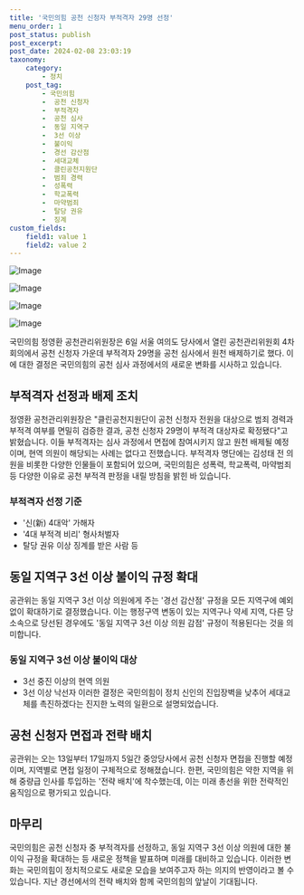 ```yaml
---
title: '국민의힘 공천 신청자 부적격자 29명 선정'
menu_order: 1
post_status: publish
post_excerpt: 
post_date: 2024-02-08 23:03:19
taxonomy:
    category:
        - 정치
    post_tag:
        - 국민의힘
        -  공천 신청자
        -  부적격자
        -  공천 심사
        -  동일 지역구
        -  3선 이상
        -  불이익
        -  경선 감산점
        -  세대교체
        -  클린공천지원단
        -  범죄 경력
        -  성폭력
        -  학교폭력
        -  마약범죄
        -  탈당 권유
        -  징계
custom_fields:
    field1: value 1
    field2: value 2
---
```


![Image](https://imgnews.pstatic.net/image/087/2024/02/06/0001024754_001_20240206184501174.jpg?type=w647)

![Image](https://imgnews.pstatic.net/image/087/2024/02/06/0001024754_002_20240206184501213.jpg?type=w647)

![Image](https://imgnews.pstatic.net/image/087/2024/02/06/0001024754_003_20240206184501248.jpg?type=w647)

![Image](https://imgnews.pstatic.net/image/087/2024/02/06/0001024754_004_20240206184501291.jpg?type=w647)

국민의힘 정영환 공천관리위원장은 6일 서울 여의도 당사에서 열린 공천관리위원회 4차 회의에서 공천 신청자 가운데 부적격자 29명을 공천 심사에서 원천 배제하기로 했다. 이에 대한 결정은 국민의힘의 공천 심사 과정에서의 새로운 변화를 시사하고 있습니다.
## 부적격자 선정과 배제 조치
정영환 공천관리위원장은 "클린공천지원단이 공천 신청자 전원을 대상으로 범죄 경력과 부적격 여부를 면밀히 검증한 결과, 공천 신청자 29명이 부적격 대상자로 확정됐다"고 밝혔습니다. 이들 부적격자는 심사 과정에서 면접에 참여시키지 않고 원천 배제될 예정이며, 현역 의원이 해당되는 사례는 없다고 전했습니다.
부적격자 명단에는 김성태 전 의원을 비롯한 다양한 인물들이 포함되어 있으며, 국민의힘은 성폭력, 학교폭력, 마약범죄 등 다양한 이유로 공천 부적격 판정을 내릴 방침을 밝힌 바 있습니다.
### 부적격자 선정 기준
- '신(新) 4대악' 가해자
- '4대 부적격 비리' 형사처벌자
- 탈당 권유 이상 징계를 받은 사람 등
## 동일 지역구 3선 이상 불이익 규정 확대
공관위는 동일 지역구 3선 이상 의원에게 주는 '경선 감산점' 규정을 모든 지역구에 예외 없이 확대하기로 결정했습니다. 이는 행정구역 변동이 있는 지역구나 약세 지역, 다른 당 소속으로 당선된 경우에도 '동일 지역구 3선 이상 의원 감점' 규정이 적용된다는 것을 의미합니다.
### 동일 지역구 3선 이상 불이익 대상
- 3선 중진 이상의 현역 의원
- 3선 이상 낙선자
이러한 결정은 국민의힘이 정치 신인의 진입장벽을 낮추어 세대교체를 촉진하겠다는 진지한 노력의 일환으로 설명되었습니다.
## 공천 신청자 면접과 전략 배치
공관위는 오는 13일부터 17일까지 5일간 중앙당사에서 공천 신청자 면접을 진행할 예정이며, 지역별로 면접 일정이 구체적으로 정해졌습니다. 한편, 국민의힘은 약한 지역을 위해 중량급 인사를 투입하는 '전략 배치'에 착수했는데, 이는 미래 총선을 위한 전략적인 움직임으로 평가되고 있습니다.
## 마무리
국민의힘은 공천 신청자 중 부적격자를 선정하고, 동일 지역구 3선 이상 의원에 대한 불이익 규정을 확대하는 등 새로운 정책을 발표하며 미래를 대비하고 있습니다. 이러한 변화는 국민의힘이 정치적으로도 새로운 모습을 보여주고자 하는 의지의 반영이라고 볼 수 있습니다. 지난 경선에서의 전략 배치와 함께 국민의힘의 앞날이 기대됩니다.
